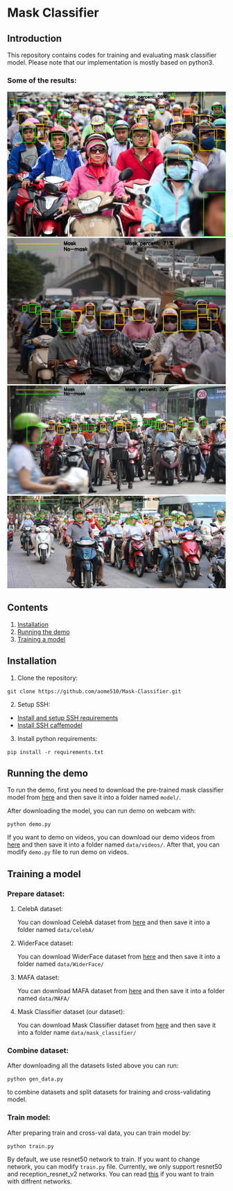 # Mask Classifier

## Introduction

This repository contains codes for training and evaluating mask classifier model.
Please note that our implementation is mostly based on python3.

### Some of the results:

![](./data/demo/output/00001.jpg)
![](./data/demo/output/00002.jpg)
![](./data/demo/output/00003.jpg)
![](./data/demo/output/00004.jpg)

## Contents

1. [Installation](#install)
2. [Running the demo](#demo)
3. [Training a model](#train)

<a name="install"></a>
## Installation
1. Clone the repository:
```
git clone https://github.com/aome510/Mask-Classifier.git
```
2. Setup SSH:
* [Install and setup SSH requirements](./lib/SSH/README.md#installation)
* [Install SSH caffemodel](./lib/SSH/README.md#demo)
3. Install python requirements:
```
pip install -r requirements.txt
```

<a name="demo"></a>
## Running the demo
To run the demo, first you need to download the pre-trained mask classifier model from [here](https://drive.google.com/file/d/1Ogew-mbiMqznzO3ok_T-IiqQGpq4OHw5) and then save it into a folder named ```model/```.

After downloading the model, you can run demo on webcam with:
```
python demo.py
```
If you want to demo on videos, you can download our demo videos from [here](https://drive.google.com/drive/folders/1PSw1eDErcjLaOkIUxYXbLEacBNdaMjHQ) and then save it into a folder named ```data/videos/```. After that, you can modify ```demo.py``` file to run demo on videos.

<a name="train"></a>
## Training a model

### Prepare dataset:

1. CelebA dataset:

    You can download CelebA dataset from [here](https://www.kaggle.com/jessicali9530/celeba-dataset) and then save it into a folder named ```data/celebA/```

2. WiderFace dataset:
    
    You can download WiderFace dataset from [here](https://drive.google.com/open?id=16a0TSvPI_3up7tbblxTHxXj5hZ9N7RyH) and then save it into a folder named ```data/WiderFace/```
3. MAFA dataset:
    
    You can download MAFA dataset from [here](https://drive.google.com/drive/folders/1nbtM1n0--iZ3VVbNGhocxbnBGhMau_OG) and then save it into a folder named ```data/MAFA/```
4. Mask Classifier dataset (our dataset):
    
    You can download Mask Classifier dataset from [here](https://drive.google.com/open?id=1WLKCLvR_nXSsOUywqKixoetz03WoJ8cL) and then save it into a folder name ```data/mask_classifier/```

### Combine dataset:
After downloading all the datasets listed above you can run:
```
python gen_data.py
```
to combine datasets and split datasets for training and cross-validating model.

### Train model:

After preparing train and cross-val data, you can train model by:
```
python train.py
```
By default, we use resnet50 network to train. If you want to change network, you can modify ```train.py``` file. Currently, we only support resnet50 and reception_resnet_v2 networks. You can read [this](https://keras.io/applications/) if you want to train with diffrent networks.